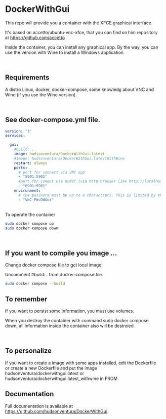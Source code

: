 DockerWithGui
=============
This repo will provide you a container with the XFCE graphical interface.

It's based on accetto/ubuntu-vnc-xfce, that you can find on him repository at https://github.com/accetto

Inside the container, you can install any graphical app. By the way, you can use the version with Wine to install a Windows application.

<br>

Requirements
------------
A distro Linux, docker, docker-compose, some knowledg about VNC and Wine (if you use the Wine version).

<br>

See docker-compose.yml file.
----------------------------

  

``` yaml
version: '3'
services:

  gui:
    #build: .
    image: hudsonventura/DockerWithGui:latest
    #image: hudsonventura/DockerWithGui:latestWithWine
    restart: always
    ports:
      # port for connect via VNC app
      - "5901:5901"
      #port for conect via noNVC (via http browser like http://localhost:6901)
      - "6901:6901"
    environment:
      # the password must be up to 8 charactrers. This is limited by VNC Protocol
      - "VNC_PW=DWGui"
```
<br>
To operate the container

```bash
sudo docker compose up
sudo docker compose down
```

<br>


If you want to compile you image ...
------------------------------------

Change docker compose file to get local image:

Uncomment #build: . from docker-compose file.
  

``` bash
sudo docker compose --build
```

  

To remember
-----------

If you want to persist some information, you must use volumes.

When you destroy the container with command sudo docker compose down, all information inside the container also will be destroied.

<br>

To personalize
--------------

If you want to create a image with some apps installed, edit the Dockerfile or create a new Dockerfile and put the image hudsonventura/dockerwithgui:latest or hudsonventura/dockerwithgui:latest_withwine in FROM.


Documentation
--------------
Full documentation is available at https://github.com/hudsonventura/DockerWithGui.